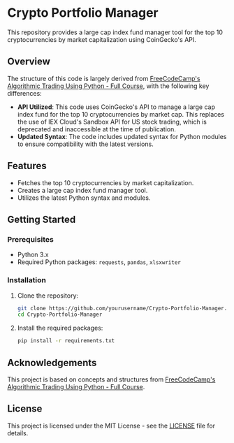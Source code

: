 
# Crypto Portfolio Manager

This repository provides a large cap index fund manager tool for the top 10 cryptocurrencies by market capitalization using CoinGecko's API.

## Overview

The structure of this code is largely derived from [FreeCodeCamp's Algorithmic Trading Using Python - Full Course](https://www.youtube.com/watch?v=xfzGZB4HhEE), with the following key differences:

- **API Utilized**: This code uses CoinGecko's API to manage a large cap index fund for the top 10 cryptocurrencies by market cap. This replaces the use of IEX Cloud's Sandbox API for US stock trading, which is deprecated and inaccessible at the time of publication.
- **Updated Syntax**: The code includes updated syntax for Python modules to ensure compatibility with the latest versions.

## Features

- Fetches the top 10 cryptocurrencies by market capitalization.
- Creates a large cap index fund manager tool.
- Utilizes the latest Python syntax and modules.

## Getting Started

### Prerequisites

- Python 3.x
- Required Python packages: `requests`, `pandas`, `xlsxwriter`

### Installation

1. Clone the repository:
   ```bash
   git clone https://github.com/yourusername/Crypto-Portfolio-Manager.git
   cd Crypto-Portfolio-Manager
   ```

2. Install the required packages:
   ```bash
   pip install -r requirements.txt
   ```

## Acknowledgements

This project is based on concepts and structures from [FreeCodeCamp's Algorithmic Trading Using Python - Full Course](https://www.youtube.com/watch?v=xfzGZB4HhEE).

## License

This project is licensed under the MIT License - see the [LICENSE](LICENSE) file for details.
